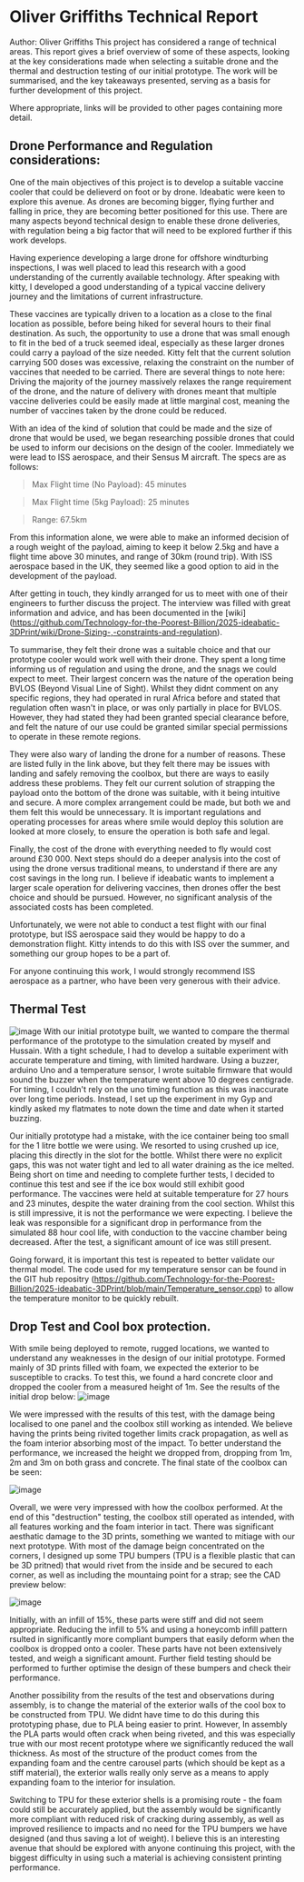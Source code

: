 # Oliver Griffiths Technical Report
Author: Oliver Griffiths
This project has considered a range of technical areas. This report gives a brief overview of some of these aspects, looking at the key considerations made when selecting a suitable drone and the thermal and destruction testing of our initial prototype. The work will be summarised, and the key takeaways presented, serving as a basis for further development of this project. 

Where appropriate, links will be provided to other pages containing more detail. 

## Drone Performance and Regulation considerations:
One of the main objectives of this project is to develop a suitable vaccine cooler that could be delieverd on foot or by drone. Ideabatic were keen to explore this avenue. As drones are becoming bigger, flying further and falling in price, they are becoming better positioned for this use. There are many aspects beyond technical design to enable these drone deliveries, with regulation being a big factor that will need to be explored further if this work develops.

Having experience developing a large drone for offshore windturbing inspections, I was well placed to lead this research with a good understanding of the currently available technology. After speaking with kitty, I developed a good understanding of a typical vaccine delivery journey and the limitations of current infrastructure. 

These vaccines are typically driven to a location as a close to the final location as possible, before being hiked for several hours to their final destination.  As such, the opportunity to use a drone that was small enough to fit in the bed of a truck seemed ideal, especially as these larger drones could carry a payload of the size needed. Kitty felt that the current solution carrying 500 doses was excessive, relaxing the constraint on the number of vaccines that needed to be carried. There are several things to note here: Driving the majority of the journey massively relaxes the range requirement of the drone, and the nature of delivery with drones meant that multiple vaccine deliveries could be easily made at little marginal cost, meaning the number of vaccines taken by the drone could be reduced.

With an idea of the kind of solution that could be made and the size of drone that would be used, we began researching possible drones that could be used to inform our decisions on the design of the cooler. Immediately we were lead to ISS aerospace, and their Sensus M aircraft. The specs are as follows: 

> Max Flight time (No Payload): 45 minutes

> Max Flight time (5kg Payload): 25 minutes

> Range: 67.5km

From this information alone, we were able to make an informed decision of a rough weight of the payload, aiming to keep it below 2.5kg and have a flight time above 30 minutes, and range of 30km (round trip). With ISS aerospace based in the UK, they seemed like a good option to aid in the development of the payload. 

After getting in touch, they kindly arranged for us to meet with one of their engineers to further discuss the project. The interview was filled with great information and advice, and has been documented in the [wiki] (https://github.com/Technology-for-the-Poorest-Billion/2025-ideabatic-3DPrint/wiki/Drone-Sizing-,-constraints-and-regulation). 

To summarise, they felt their drone was a suitable choice and that our prototype cooler would work well with their drone. They spent a long time informing us of regulation and using the drone, and the snags we could expect to meet. Their largest concern was the nature of the operation being BVLOS (Beyond Visual Line of Sight). Whilst they didnt comment on any specific regions, they had operated in rural Africa before and stated that regulation often wasn't in place, or was only partially in place for BVLOS. However, they had stated they had been granted special clearance before, and felt the nature of our use could be granted similar special permissions to operate in these remote regions. 

They were also wary of landing the drone for a number of reasons. These are listed fully in the link above, but they felt there may be issues with landing and safely removing the coolbox, but there are ways to easily address these problems. They felt our current solution of strapping the payload onto the bottom of the drone was suitable, with it being intuitive and secure. A more complex arrangement could be made, but both we and them felt this would be unnecessary. It is important regulations and operating processes for areas where smile would deploy this solution are looked at more closely, to ensure the operation is both safe and legal.

Finally, the cost of the drone with everything needed to fly would cost around £30 000. Next steps should do a deeper analysis into the cost of using the drone versus traditional means, to understand if there are any cost savings in the long run. I believe if ideabatic wants to implement a larger scale operation for delivering vaccines, then drones offer the best choice and should be pursued. However, no significant analysis of the associated costs has been completed. 

Unfortunately, we were not able to conduct a test flight with our final prototype, but ISS aerospace said they would be happy to do a demonstration flight. Kitty intends to do this with ISS over the summer, and something our group hopes to be a part of. 

For anyone continuing this work, I would strongly recommend ISS aerospace as a partner, who have been very generous with their advice.

## Thermal Test
![image](https://github.com/Technology-for-the-Poorest-Billion/2025-ideabatic-3DPrint/blob/main/www/IMG_7425.jpeg?raw=true)
With our initial prototype built, we wanted to compare the thermal performance of the prototype to the simulation created by myself and Hussain. With a tight schedule, I had to develop a suitable experiment with accurate temperature and timing, with limited hardware. Using a buzzer, arduino Uno and a temperature sensor, I wrote suitable firmware that would sound the buzzer when the temperature went above 10 degrees centigrade. For timing, I couldn't rely on the uno timing function as this was inaccurate over long time periods. Instead, I set up the experiment in my Gyp and kindly asked my flatmates to note down the time and date when it started buzzing. 

Our initially prototype had a mistake, with the ice container being too small for the 1 litre bottle we were using. We resorted to using crushed up ice, placing this directly in the slot for the bottle. Whilst there were no explicit gaps, this was not water tight and led to all water draining as the ice melted. Being short on time and needing to complete further tests, I decided to continue this test and see if the ice box would still exhibit good performance. The vaccines were held at suitable temperature for 27 hours and 23 minutes, despite the water draining from the cool section. Whilst this is still impressive, it is not the performance we were expecting. I believe the leak was responsible for a significant drop in performance from the simulated 88 hour cool life, with conduction to the vaccine chamber being decreased. After the test, a significant amount of ice was still present. 

Going forward, it is important this test is repeated to better validate our thermal model. The code used for my temperature sensor can be found in the GIT hub repositry (https://github.com/Technology-for-the-Poorest-Billion/2025-ideabatic-3DPrint/blob/main/Temperature_sensor.cpp) to allow the temperature monitor to be quickly rebuilt. 

## Drop Test and Cool box protection.

With smile being deployed to remote, rugged locations, we wanted to understand any weaknesses in the design of our initial prototype. Formed mainly of 3D prints filled with foam, we expected the exterior to be susceptible to cracks. To test this, we found a hard concrete cloor and dropped the cooler from a measured height of 1m. See the results of the initial drop below:
![image](https://github.com/Technology-for-the-Poorest-Billion/2025-ideabatic-3DPrint/blob/main/www/IMG_7432.jpeg?raw=true)

We were impressed with the results of this test, with the damage being localised to one panel and the coolbox still working as intended. We believe having the prints being rivited together limits crack propagation, as well as the foam interior absorbing most of the impact. To better understand the performance, we increased the height we dropped from, dropping from 1m, 2m and 3m on both grass and concrete. The final state of the coolbox can be seen:

![image](https://github.com/Technology-for-the-Poorest-Billion/2025-ideabatic-3DPrint/blob/main/www/IMG_7440.jpeg?raw=true)

Overall, we were very impressed with how the coolbox performed. At the end of this "destruction" testing, the coolbox still operated as intended, with all features working and the foam interior in tact. There was significant aesthatic damage to the 3D prints, something we wanted to mitiage with our next prototype. With most of the damage beign concentrated on the corners, I designed up some TPU bumpers (TPU is a flexible plastic that can be 3D pritned) that would rivet from the inside and be secured to each corner, as well as including the mountaing point for a strap; see the CAD preview below:

![image](https://github.com/Technology-for-the-Poorest-Billion/2025-ideabatic-3DPrint/blob/main/www/IMG_7432.jpeg?raw=true)

Initially, with an infill of 15%, these parts were stiff and did not seem appropriate. Reducing the infill to 5% and using a honeycomb infill pattern rsulted in significantly more compliant bumpers that easily deform when the coolbox is dropped onto a cooler. These parts have not been extensively tested, and weigh a significant amount. Further field testing should be performed to further optimise the design of these bumpers and check their performance. 

Another possibility from the results of the test and observations during assembly, is to change the material of the exterior walls of the cool box to be constructed from TPU. We didnt have time to do this during this prototyping phase, due to PLA being easier to print. However, In assembly the PLA parts would often crack when being riveted, and this was especially true with our most recent prototype where we significantly reduced the wall thickness. As most of the structure of the product comes from the expanding foam and the centre carousel parts (which should be kept as a stiff material), the exterior walls really only serve as a means to apply expanding foam to the interior for insulation. 

Switching to TPU for these exterior shells is a promising route - the foam could still be accurately applied, but the assembly would be significantly more compliant with reduced risk of cracking during assembly, as well as improved resilience to impacts and no need for the TPU bumpers we have designed (and thus saving a lot of weight). I believe this is an interesting avenue that should be explored with anyone continuing this project, with the biggest difficulty in using such a material is achieving consistent printing performance. 
